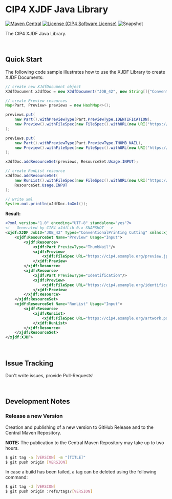 # CIP4 XJDF Java Library
 [![Maven Central](https://maven-badges.herokuapp.com/maven-central/org.cip4.lib.xjdf/xJdfLib/badge.svg)](https://maven-badges.herokuapp.com/maven-central/org.cip4.lib.xjdf/xJdfLib) [![License (CIP4 Software License)](https://img.shields.io/badge/license-CIP4%20Software%20License-blue)](https://github.com/cip4/xJdfLib/blob/master/LICENSE.md) ![Snapshot](https://github.com/cip4/xJdfLib/workflows/Snapshot/badge.svg)
 
 The CIP4 XJDF Java Library.
 
 <br />
 
 ## Quick Start
 The following code sample illustrates how to use the XJDF Library to create XJDF Documents:

```java
// create new XJdfDocument object
XJdfDocument xJdfDoc = new XJdfDocument("JOB_42", new String[]{"ConventionalPrinting", "Cutting"});

// create Preview resources
Map<Part, Preview> previews = new HashMap<>();

previews.put(
    new Part().withPreviewType(Part.PreviewType.IDENTIFICATION),
    new Preview().withFileSpec(new FileSpec().withURL(new URI("https://cip4.example.org/identification.pdf")))
);

previews.put(
    new Part().withPreviewType(Part.PreviewType.THUMB_NAIL),
    new Preview().withFileSpec(new FileSpec().withURL(new URI("https://cip4.example.org/preview.jpg")))
);

xJdfDoc.addResourceSet(previews, ResourceSet.Usage.INPUT);

// create RunList resource
xJdfDoc.addResourceSet(
    new RunList().withFileSpec(new FileSpec().withURL(new URI("https://cip4.example.org/artwork.pdf"))),
    ResourceSet.Usage.INPUT
);

// write xml
System.out.println(xJdfDoc.toXml());
```
**Result:**
```xml
<?xml version="1.0" encoding="UTF-8" standalone="yes"?>
<!-- Generated by CIP4 xJdfLib 0.x-SNAPSHOT -->
<xjdf:XJDF JobID="JOB_42" Types="ConventionalPrinting Cutting" xmlns:xjdf="http://www.CIP4.org/JDFSchema_2_0">
    <xjdf:ResourceSet Name="Preview" Usage="Input">
        <xjdf:Resource>
            <xjdf:Part PreviewType="ThumbNail"/>
            <xjdf:Preview>
                <xjdf:FileSpec URL="https://cip4.example.org/preview.jpg"/>
            </xjdf:Preview>
        </xjdf:Resource>
        <xjdf:Resource>
            <xjdf:Part PreviewType="Identification"/>
            <xjdf:Preview>
                <xjdf:FileSpec URL="https://cip4.example.org/identification.pdf"/>
            </xjdf:Preview>
        </xjdf:Resource>
    </xjdf:ResourceSet>
    <xjdf:ResourceSet Name="RunList" Usage="Input">
        <xjdf:Resource>
            <xjdf:RunList>
                <xjdf:FileSpec URL="https://cip4.example.org/artwork.pdf"/>
            </xjdf:RunList>
        </xjdf:Resource>
    </xjdf:ResourceSet>
</xjdf:XJDF>
```
 <br />
 
 ## Issue Tracking
Don't write issues, provide Pull-Requests!

<br />

## Development Notes
### Release a new Version
Creation and publishing of a new version to GitHub Release and to the Central Maven Repository. 

**NOTE:** The publication to the Central Maven Repository may take up to two hours.

```bash
$ git tag -a [VERSION] -m "[TITLE]"
$ git push origin [VERSION]
```

In case a build has been failed, a tag can be deleted using the following command:
```bash
$ git tag -d [VERSION]
$ git push origin :refs/tags/[VERSION]
```

